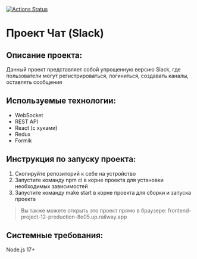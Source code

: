 [![Actions Status](https://github.com/KupriianovaAlina/frontend-project-12/workflows/hexlet-check/badge.svg)](https://github.com/KupriianovaAlina/frontend-project-12/actions)

# Проект Чат (Slack)
## Описание проекта:
Данный проект представляет собой упрощенную версию Slack, где пользователи могут регистрироваться, логиниться, создавать каналы, оставлять сообщения

## Используемые технологии:
- WebSocket
- REST API
- React (с хуками)
- Redux
- Formik

## Инструкция по запуску проекта:
1. Скопируйте репозиторий к себе на устройство
2. Запустите команду npm ci в корне проекта для установки необходимых зависимостей
3. Запустите команду make start в корне проекта для сборки и запуска проекта

> Вы также можете открыть это проект прямо в браузере:
> frontend-project-12-production-8e05.up.railway.app

## Системные требования:
Node.js 17+
